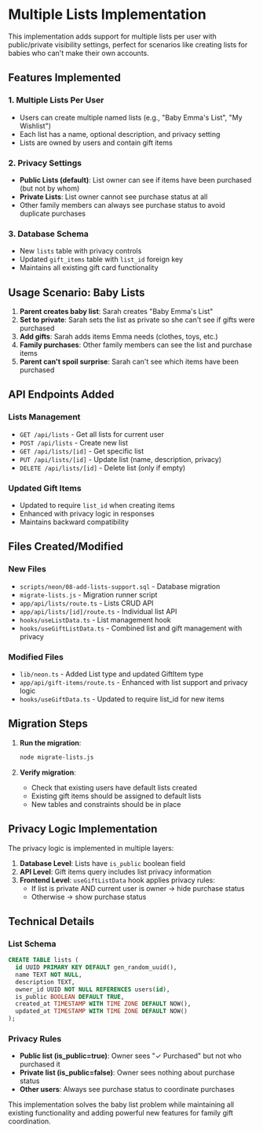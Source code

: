# Multiple Lists Implementation

This implementation adds support for multiple lists per user with public/private visibility settings, perfect for scenarios like creating lists for babies who can't make their own accounts.

## Features Implemented

### 1. Multiple Lists Per User
- Users can create multiple named lists (e.g., "Baby Emma's List", "My Wishlist")
- Each list has a name, optional description, and privacy setting
- Lists are owned by users and contain gift items

### 2. Privacy Settings
- **Public Lists (default)**: List owner can see if items have been purchased (but not by whom)
- **Private Lists**: List owner cannot see purchase status at all
- Other family members can always see purchase status to avoid duplicate purchases

### 3. Database Schema
- New `lists` table with privacy controls
- Updated `gift_items` table with `list_id` foreign key
- Maintains all existing gift card functionality

## Usage Scenario: Baby Lists

1. **Parent creates baby list**: Sarah creates "Baby Emma's List" 
2. **Set to private**: Sarah sets the list as private so she can't see if gifts were purchased
3. **Add gifts**: Sarah adds items Emma needs (clothes, toys, etc.)
4. **Family purchases**: Other family members can see the list and purchase items
5. **Parent can't spoil surprise**: Sarah can't see which items have been purchased

## API Endpoints Added

### Lists Management
- `GET /api/lists` - Get all lists for current user
- `POST /api/lists` - Create new list
- `GET /api/lists/[id]` - Get specific list
- `PUT /api/lists/[id]` - Update list (name, description, privacy)
- `DELETE /api/lists/[id]` - Delete list (only if empty)

### Updated Gift Items
- Updated to require `list_id` when creating items
- Enhanced with privacy logic in responses
- Maintains backward compatibility

## Files Created/Modified

### New Files
- `scripts/neon/08-add-lists-support.sql` - Database migration
- `migrate-lists.js` - Migration runner script
- `app/api/lists/route.ts` - Lists CRUD API
- `app/api/lists/[id]/route.ts` - Individual list API
- `hooks/useListData.ts` - List management hook
- `hooks/useGiftListData.ts` - Combined list and gift management with privacy

### Modified Files
- `lib/neon.ts` - Added List type and updated GiftItem type
- `app/api/gift-items/route.ts` - Enhanced with list support and privacy logic
- `hooks/useGiftData.ts` - Updated to require list_id for new items

## Migration Steps

1. **Run the migration**:
   ```bash
   node migrate-lists.js
   ```

2. **Verify migration**:
   - Check that existing users have default lists created
   - Existing gift items should be assigned to default lists
   - New tables and constraints should be in place

## Privacy Logic Implementation

The privacy logic is implemented in multiple layers:

1. **Database Level**: Lists have `is_public` boolean field
2. **API Level**: Gift items query includes list privacy information
3. **Frontend Level**: `useGiftListData` hook applies privacy rules:
   - If list is private AND current user is owner → hide purchase status
   - Otherwise → show purchase status

## Technical Details

### List Schema
```sql
CREATE TABLE lists (
  id UUID PRIMARY KEY DEFAULT gen_random_uuid(),
  name TEXT NOT NULL,
  description TEXT,
  owner_id UUID NOT NULL REFERENCES users(id),
  is_public BOOLEAN DEFAULT TRUE,
  created_at TIMESTAMP WITH TIME ZONE DEFAULT NOW(),
  updated_at TIMESTAMP WITH TIME ZONE DEFAULT NOW()
);
```

### Privacy Rules
- **Public list (is_public=true)**: Owner sees "✓ Purchased" but not who purchased it
- **Private list (is_public=false)**: Owner sees nothing about purchase status
- **Other users**: Always see purchase status to coordinate purchases

This implementation solves the baby list problem while maintaining all existing functionality and adding powerful new features for family gift coordination.